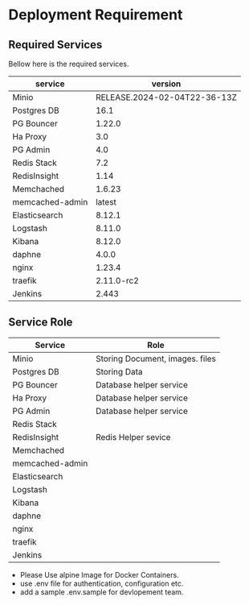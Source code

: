 # Deployment Requirement

## Required Services

Bellow here is the required services.

| service         | version                      |
| --------------- | ---------------------------- |
| Minio           | RELEASE.2024-02-04T22-36-13Z |
| Postgres DB     | 16.1                         |
| PG Bouncer      | 1.22.0                       |
| Ha Proxy        | 3.0                          |
| PG Admin        | 4.0                          |
| Redis Stack     | 7.2                          |
| RedisInsight    | 1.14                         |
| Memchached      | 1.6.23                       |
| memcached-admin | latest                       |
| Elasticsearch   | 8.12.1                       |
| Logstash        | 8.11.0                       |
| Kibana          | 8.12.0                       |
| daphne          | 4.0.0                        |
| nginx           | 1.23.4                       |
| traefik         | 2.11.0-rc2                   |
| Jenkins         | 2.443                        |

## Service Role

| Service         | Role                            |
| --------------- | ------------------------------- |
| Minio           | Storing Document, images. files |
| Postgres DB     | Storing Data                    |
| PG Bouncer      | Database helper service         |
| Ha Proxy        | Database helper service         |
| PG Admin        | Database helper service         |
| Redis Stack     |
| RedisInsight    | Redis Helper sevice             |
| Memchached      |
| memcached-admin |
| Elasticsearch   |
| Logstash        |
| Kibana          |
| daphne          |
| nginx           |
| traefik         |
| Jenkins         |

- Please Use alpine Image for Docker Containers.
- use .env file for authentication, configuration etc.
- add a sample .env.sample for devlopement team.
